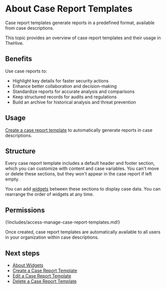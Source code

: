 # About Case Report Templates

Case report templates generate reports in a predefined format, available from case descriptions.

This topic provides an overview of case report templates and their usage in TheHive.

## Benefits

Use case reports to:

* Highlight key details for faster security actions
* Enhance better collaboration and decision-making
* Standardize reports for accurate analysis and comparisons
* Keep structured records for audits and regulations
* Build an archive for historical analysis and threat prevention

## Usage

[Create a case report template](create-a-case-report-template.md) to automatically generate reports in case descriptions.

## Structure

Every case report template includes a default header and footer section, which you can customize with content and case variables. You can't move or delete these sections, but they won't appear in the case report if left empty.

You can add [widgets](widgets-case-report-templates.md) between these sections to display case data. You can rearrange the order of widgets at any time.

## Permissions

{!includes/access-manage-case-report-templates.md!}

Once created, case report templates are automatically available to all users in your organization within case descriptions.

## Next steps

* [About Widgets](widgets-case-report-templates.md)
* [Create a Case Report Template](create-a-case-report-template.md)
* [Edit a Case Report Template](edit-a-case-report-template.md)
* [Delete a Case Report Template](delete-a-case-report-template.md)
